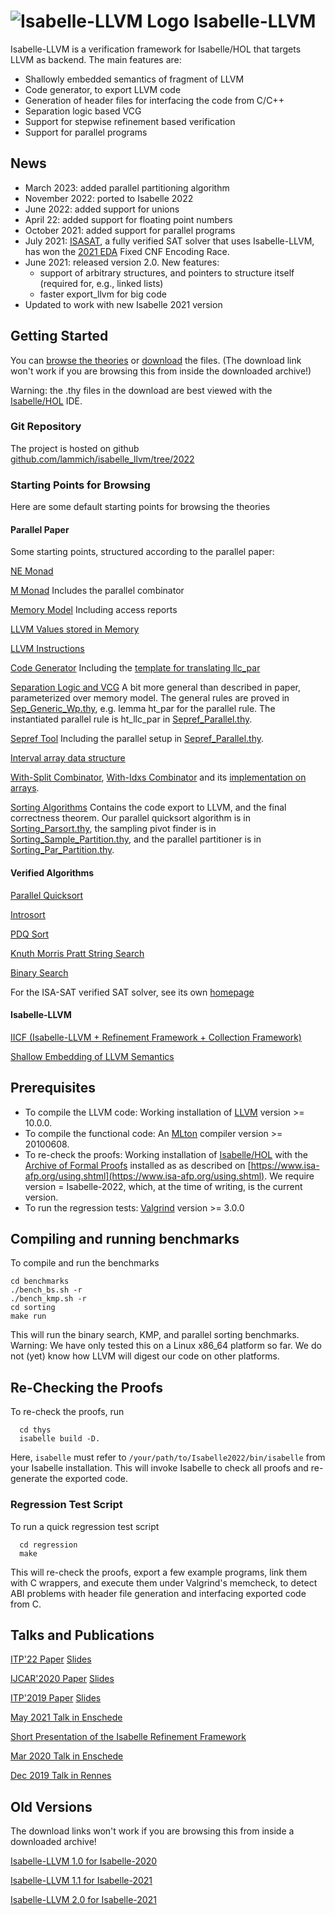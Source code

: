 <!--
  IMPORTANT: If you landed here from a downloaded archive file, go to html/index.html to view this page in a browsable form!

-->
# ![Isabelle-LLVM Logo](logo_200.png) Isabelle-LLVM

Isabelle-LLVM is a verification framework for Isabelle/HOL that targets LLVM as backend.
The main features are:

  * Shallowly embedded semantics of fragment of LLVM
  * Code generator, to export LLVM code
  * Generation of header files for interfacing the code from C/C++
  * Separation logic based VCG
  * Support for stepwise refinement based verification
  * Support for parallel programs

## News
  * March 2023: added parallel partitioning algorithm
  * November 2022: ported to Isabelle 2022
  * June 2022: added support for unions
  * April 22: added support for floating point numbers
  * October 2021: added support for parallel programs
  * July 2021: [ISASAT](https://m-fleury.github.io/isasat/isasat.html), a fully verified SAT solver that uses Isabelle-LLVM, has won the [2021 EDA](https://www.eda-ai.org/) Fixed CNF Encoding Race.
  * June 2021: released version 2.0. New features:
    * support of arbitrary structures, and pointers to structure itself (required for, e.g., linked lists)
    * faster export_llvm for big code
  * Updated to work with new Isabelle 2021 version



## Getting Started
  You can [browse the theories](:Isabelle_LLVM:/) or [download](dist.tgz) the files. (The download link won't work if you are browsing this from inside the downloaded archive!)

  Warning: the .thy files in the download are best viewed with the [Isabelle/HOL](https://isabelle.in.tum.de) IDE.

### Git Repository
  The project is hosted on github [github.com/lammich/isabelle_llvm/tree/2022](https://github.com/lammich/isabelle_llvm/tree/2022)

### Starting Points for Browsing
  Here are some default starting points for browsing the theories

#### Parallel Paper
  Some starting points, structured according to the parallel paper:

  [NE Monad](:Isabelle_LLVM:/NEMonad.html)
  
  [M Monad](:Isabelle_LLVM:/MMonad.html) Includes the parallel combinator
  
  [Memory Model](:Isabelle_LLVM:/Generic_Memory.html) Including access reports
  
  [LLVM Values stored in Memory](:Isabelle_LLVM:/Simple_Memory.html)

  [LLVM Instructions](:Isabelle_LLVM:/LLVM_Shallow.html)
  
  [Code Generator](:Isabelle_LLVM:/LLVM_Codegen.html) Including the [template for translating llc_par](:Isabelle_LLVM:/files/par_wrapper.tmpl.ml.html)

  [Separation Logic and VCG](:Isabelle_LLVM:/LLVM_VCG_Main.html) A bit more general than described in paper, parameterized over memory model.
    The general rules are proved in [Sep_Generic_Wp.thy](:Isabelle_LLVM:/Sep_Generic_Wp.html), e.g. lemma ht_par for the parallel rule.
    The instantiated parallel rule is ht_llc_par in [Sepref_Parallel.thy](:Isabelle_LLVM:/Sepref_Parallel.html).

  [Sepref Tool](:Isabelle_LLVM:/Sepref.html) Including the parallel setup in [Sepref_Parallel.thy](:Isabelle_LLVM:/Sepref_Parallel.html).

  [Interval array data structure](:Examples:/IICF_DS_Interval_List.html)

  [With-Split Combinator](:Isabelle_LLVM:/IICF_Array.html#IICF_Array.WITH_SPLIT|const),
  [With-Idxs Combinator](:Examples:/IICF_Shared_Lists.html#IICF_Shared_Lists.WITH_IDXS|const) and its [implementation on arrays](:Examples:/IICF_DS_Array_Idxs.html#IICF_DS_Array_Idxs.hn_WITH_IDXS_aux|fact).

  [Sorting Algorithms](:Examples:/Sorting_Export_Code.html) Contains the code export to LLVM, and the final correctness theorem.
  Our parallel quicksort algorithm is in [Sorting_Parsort.thy](:Examples:/Sorting_Parsort.html),
  the sampling pivot finder is in [Sorting_Sample_Partition.thy](:Examples:/Sorting_Sample_Partition.html),
  and the parallel partitioner is in [Sorting_Par_Partition.thy](:Examples:/Sorting_Par_Partition.html).


#### Verified Algorithms
  [Parallel Quicksort](:Examples:/Sorting_Parsort.html)
  
  [Introsort](:Examples:/Sorting_Introsort.html)

  [PDQ Sort](:Examples:/Sorting_PDQ.html)

  [Knuth Morris Pratt String Search](:Examples:/KMP.html)

  [Binary Search](:Examples:/Bin_Search.html)
  
  For the ISA-SAT verified SAT solver, see its own [homepage](https://m-fleury.github.io/isasat/isasat.html)
  
#### Isabelle-LLVM
  [IICF (Isabelle-LLVM + Refinement Framework + Collection Framework)](:Isabelle_LLVM:/IICF.html)

  [Shallow Embedding of LLVM Semantics](:Isabelle_LLVM:/LLVM_Shallow.html)


## Prerequisites
  * To compile the LLVM code: Working installation of [LLVM](http://releases.llvm.org/) version >= 10.0.0.
  * To compile the functional code: An [MLton](http://mlton.org/) compiler version >= 20100608.
  * To re-check the proofs: Working installation of [Isabelle/HOL](https://isabelle.in.tum.de) 
    with the [Archive of Formal Proofs](https://www.isa-afp.org) installed 
    as as described on [https://www.isa-afp.org/using.shtml](https://www.isa-afp.org/using.shtml). 
    We require version = Isabelle-2022, which, at the time of writing, is the current version.
  * To run the regression tests: [Valgrind](https://www.valgrind.org/) version >= 3.0.0

## Compiling and running benchmarks
  To compile and run the benchmarks

    cd benchmarks
    ./bench_bs.sh -r
    ./bench_kmp.sh -r
    cd sorting
    make run

  This will run the binary search, KMP, and parallel sorting benchmarks.
  Warning: We have only tested this on a Linux x86_64 platform so far. 
  We do not (yet) know how LLVM will digest our code on other platforms.
    
## Re-Checking the Proofs
  To re-check the proofs, run

      cd thys 
      isabelle build -D.

  Here, <code>isabelle</code> must refer to <code>/your/path/to/Isabelle2022/bin/isabelle</code> from your Isabelle installation.
  This will invoke Isabelle to check all proofs and re-generate the exported code.

### Regression Test Script
  To run a quick regression test script

      cd regression
      make

  This will re-check the proofs, export a few example programs,
  link them with C wrappers, and execute them under Valgrind's memcheck,
  to detect ABI problems with header file generation and interfacing exported code from C.


## Talks and Publications
  [ITP'22 Paper](paper_ITP2022.pdf) [Slides](slides_ITP2022.pdf)

  [IJCAR'2020 Paper](paper_IJCAR2020.pdf) [Slides](slides_IJCAR2020.pdf)

  [ITP'2019 Paper](paper_ITP2019.pdf) [Slides](slides_ITP2019.pdf)


  [May 2021 Talk in Enschede](enschede2021.pdf)

  [Short Presentation of the Isabelle Refinement Framework](RF_pres.pdf)

  [Mar 2020 Talk in Enschede](enschede2020.pdf)

  [Dec 2019 Talk in Rennes](rennes2019.pdf)


## Old Versions
  The download links won't work if you are browsing this from inside a downloaded archive!

  [Isabelle-LLVM 1.0 for Isabelle-2020](dist-2020.tgz)

  [Isabelle-LLVM 1.1 for Isabelle-2021](dist-v1.1.tgz)

  [Isabelle-LLVM 2.0 for Isabelle-2021](dist-v2.0.tgz)




